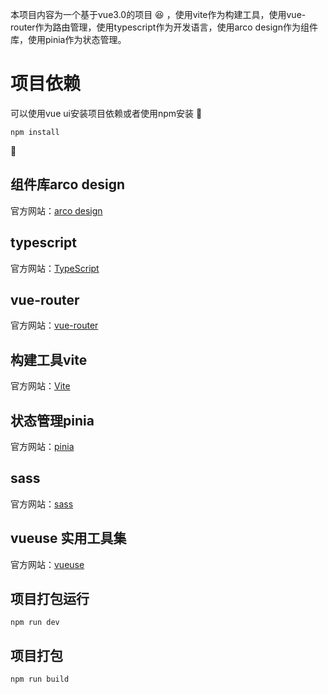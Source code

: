 本项目内容为一个基于vue3.0的项目 :satisfied: ，使用vite作为构建工具，使用vue-router作为路由管理，使用typescript作为开发语言，使用arco design作为组件库，使用pinia作为状态管理。
# 项目依赖
可以使用vue ui安装项目依赖或者使用npm安装 :memo:
```
npm install
```
:rocket:
## 组件库arco design
官方网站：[arco design](https://arco.design/)
## typescript
官方网站：[TypeScript](https://www.typescriptlang.org/)
## vue-router
官方网站：[vue-router](https://next.router.vuejs.org/zh/index.html)
## 构建工具vite
官方网站：[Vite](https://vitejs.dev/)
## 状态管理pinia
官方网站：[pinia](https://pinia.vuejs.org/zh/)
## sass
官方网站：[sass](https://www.sass.hk/)
## vueuse 实用工具集
官方网站：[vueuse](https://www.vueusejs.com/)

## 项目打包运行
```项目打包运行
npm run dev
```
## 项目打包
```项目打包
npm run build
```

